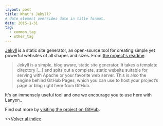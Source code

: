```yaml
---
layout: post
title: What's Jekyll?
# date element overrides date in title format.
date: 2015-1-31
tag:
  - common_tag
  - other_tag
---
```


[Jekyll](http://jekyllrb.com) is a static site generator, an open-source tool for creating simple yet powerful websites of all shapes and sizes. From [the project's readme](https://github.com/mojombo/jekyll/blob/master/README.markdown):

<!--more-->

  > Jekyll is a simple, blog aware, static site generator. It takes a template directory [...] and spits out a complete, static website suitable for serving with Apache or your favorite web server. This is also the engine behind GitHub Pages, which you can use to host your project’s page or blog right here from GitHub.

It's an immensely useful tool and one we encourage you to use here with Lanyon..

Find out more by [visiting the project on GitHub](https://github.com/mojombo/jekyll).


<<[Volver al índice](https://jrgarcia.es/artículos.html)
